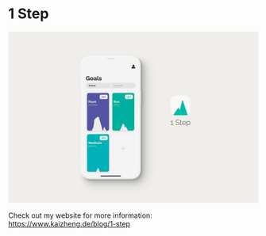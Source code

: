 # 1 Step

<img src="READMEAssets/onestep-thumbnail.jpg" alt = "1 Step Thumbnail">

Check out my website for more information: https://www.kaizheng.de/blog/1-step
